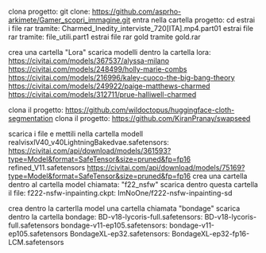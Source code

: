 clona progetto: git clone: https://github.com/asprho-arkimete/Gamer_scopri_immagine.git
entra nella cartella progetto: cd <cartella progetto>
estrai i file rar tramite: Charmed_Inedity_interviste_720[ITA].mp4.part01
estrai file rar tramite: file_utili.part1
estrai file rar gold tramite gold.rar

crea una cartella "Lora"
scarica modelli dentro la cartella lora:
https://civitai.com/models/367537/alyssa-milano
https://civitai.com/models/248499/holly-marie-combs
https://civitai.com/models/216996/kaley-cuoco-the-big-bang-theory
https://civitai.com/models/249922/paige-matthews-charmed
https://civitai.com/models/312711/prue-halliwell-charmed

clona il progetto: https://github.com/wildoctopus/huggingface-cloth-segmentation
clona il progetto: https://github.com/KiranPranay/swapseed

scarica i file e mettili nella cartella modell
realvisxlV40_v40LightningBakedvae.safetensors: https://civitai.com/api/download/models/361593?type=Model&format=SafeTensor&size=pruned&fp=fp16
refined_V11.safetensors https://civitai.com/api/download/models/75169?type=Model&format=SafeTensor&size=pruned&fp=fp16
crea una cartella dentro al cartella model chiamata: "f22_nsfw"
scarica dentro questa cartella il file:
f222-nsfw-inpainting.ckpt: ImNoOne/f222-nsfw-inpainting-sd

crea dentro la carterlla model una cartella chiamata "bondage"
scarica dentro la cartella bondage: 
BD-v18-lycoris-full.safetensors: BD-v18-lycoris-full.safetensors
bondage-v11-ep105.safetensors: bondage-v11-ep105.safetensors
BondageXL-ep32.safetensors: BondageXL-ep32-fp16-LCM.safetensors



